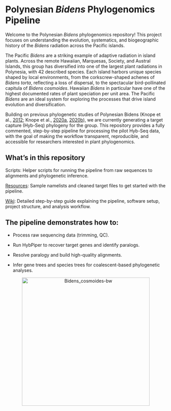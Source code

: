 # Polynesian _Bidens_ Phylogenomics Pipeline

Welcome to the Polynesian _Bidens_ phylogenomics repository! This project focuses on understanding the evolution, systematics, and biogeographic history of the  _Bidens_ radiation across the Pacific islands.

The Pacific _Bidens_ are a striking example of adaptive radiation in island plants. Across the remote Hawaiian, Marquesas, Society, and Austral Islands, this group has diversified into one of the largest plant radiations in Polynesia, with 42 described species. Each island harbors unique species shaped by local environments, from the corkscrew-shaped achenes of _Bidens torta_, reflecting a loss of dispersal, to the spectacular bird-pollinated capitula of _Bidens cosmoides_. Hawaiian _Bidens_ in particular have one of the highest documented rates of plant speciation per unit area. The Pacific _Bidens_ are an ideal system for exploring the processes that drive island evolution and diversification.

Building on previous phylogenetic studies of Polynesian Bidens (Knope et al., [2012](https://doi.org/10.1111/j.1365-2699.2012.02687.x); Knope et al., [2020a](https://doi.org/10.1093/jhered/esz066), [2020b](https://doi.org/10.1111/jse.12704)), we are currently generating a target capture (Hyb-Seq) phylogeny for the group. This repository provides a fully commented, step-by-step pipeline for processing the pilot Hyb-Seq data, with the goal of making the workflow transparent, reproducible, and accessible for researchers interested in plant phylogenomics.

## What’s in this repository

Scripts: Helper scripts for running the pipeline from raw sequences to alignments and phylogenetic inference.

[Resources](https://github.com/Lizzie-Roeble/Phylogenomics_Polynesian_Bidens/tree/main/resources): Sample namelists and cleaned target files to get started with the pipeline.

[Wiki](https://github.com/Lizzie-Roeble/Phylogenomics_Polynesian_Bidens/wiki/Target-Capture-Bioinformatics): Detailed step-by-step guide explaining the pipeline, software setup, project structure, and analysis workflow.


## The pipeline demonstrates how to:

* Process raw sequencing data (trimming, QC).

* Run HybPiper to recover target genes and identify paralogs.

* Resolve paralogy and build high-quality alignments.

* Infer gene trees and species trees for coalescent-based phylogenetic analyses.

<p align="center">
  <img src="https://github.com/user-attachments/assets/0ca11010-9f24-4dd9-8a66-7e70c81c8283" alt="Bidens_cosmoides-bw" style="width:400px;"/>
</p>
